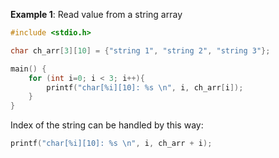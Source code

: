 **Example 1**: Read value from a string array

```c
#include <stdio.h>

char ch_arr[3][10] = {"string 1", "string 2", "string 3"};

main() {
	for (int i=0; i < 3; i++){
		printf("char[%i][10]: %s \n", i, ch_arr[i]);
	}
}
```

Index of the string can be handled by this way:

```c
printf("char[%i][10]: %s \n", i, ch_arr + i);
```